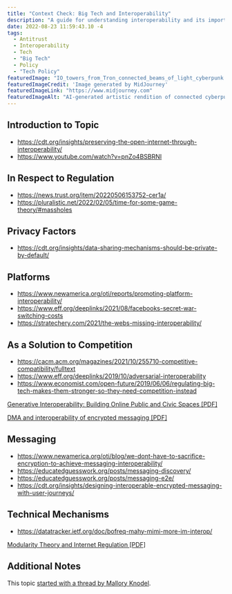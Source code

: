 ```yaml
---
title: "Context Check: Big Tech and Interoperability"
description: "A guide for understanding interoperability and its importance in the open web and allowing competition with big tech companies."
date: 2022-08-23 11:59:43.10 -4
tags:
  - Antitrust
  - Interoperability
  - Tech
  - "Big Tech"
  - Policy
  - "Tech Policy"
featuredImage: "IO_towers_from_Tron_connected_beams_of_light_cyberpunk.png"
featuredImageCredit: 'Image generated by MidJourney'
featuredImageLink: "https://www.midjourney.com"
featuredImageAlt: "AI-generated artistic rendition of connected cyberpunk towers"
---
```


## Introduction to Topic

- https://cdt.org/insights/preserving-the-open-internet-through-interoperability/
- https://www.youtube.com/watch?v=pnZo4BSBRNI

## In Respect to Regulation

- https://news.trust.org/item/20220506153752-cer1a/
- https://pluralistic.net/2022/02/05/time-for-some-game-theory/#massholes

## Privacy Factors

- https://cdt.org/insights/data-sharing-mechanisms-should-be-private-by-default/

## Platforms

- https://www.newamerica.org/oti/reports/promoting-platform-interoperability/
- https://www.eff.org/deeplinks/2021/08/facebooks-secret-war-switching-costs
- https://stratechery.com/2021/the-webs-missing-interoperability/

## As a Solution to Competition

- https://cacm.acm.org/magazines/2021/10/255710-competitive-compatibility/fulltext
- https://www.eff.org/deeplinks/2019/10/adversarial-interoperability
- https://www.economist.com/open-future/2019/06/06/regulating-big-tech-makes-them-stronger-so-they-need-competition-instead

<a href="https://openfuture.eu/wp-content/uploads/2022/03/InteroperabilityReport.pdf" target="_blank">Generative Interoperability: Building Online Public and Civic Spaces [PDF]</a>

<a href="https://www.internetsociety.org/wp-content/uploads/2022/03/ISOC-EU-DMA-interoperability-encrypted-messaging-20220311.pdf" target="_blank"> DMA and interoperability of
encrypted messaging [PDF]</a>

## Messaging

- https://www.newamerica.org/oti/blog/we-dont-have-to-sacrifice-encryption-to-achieve-messaging-interoperability/
- https://educatedguesswork.org/posts/messaging-discovery/
- https://educatedguesswork.org/posts/messaging-e2e/
- https://cdt.org/insights/designing-interoperable-encrypted-messaging-with-user-journeys/

## Technical Mechanisms

- https://datatracker.ietf.org/doc/bofreq-mahy-mimi-more-im-interop/

<a href="https://scholarship.law.upenn.edu/faculty_scholarship/470/" target="_blank">Modularity Theory and Internet Regulation [PDF]</a>

## Additional Notes

This topic <a href="https://twitter.com/MalloryKnodel/status/1562091533624549377" target="_blank" class="inline-link">started with a thread by Mallory Knodel</a>.
